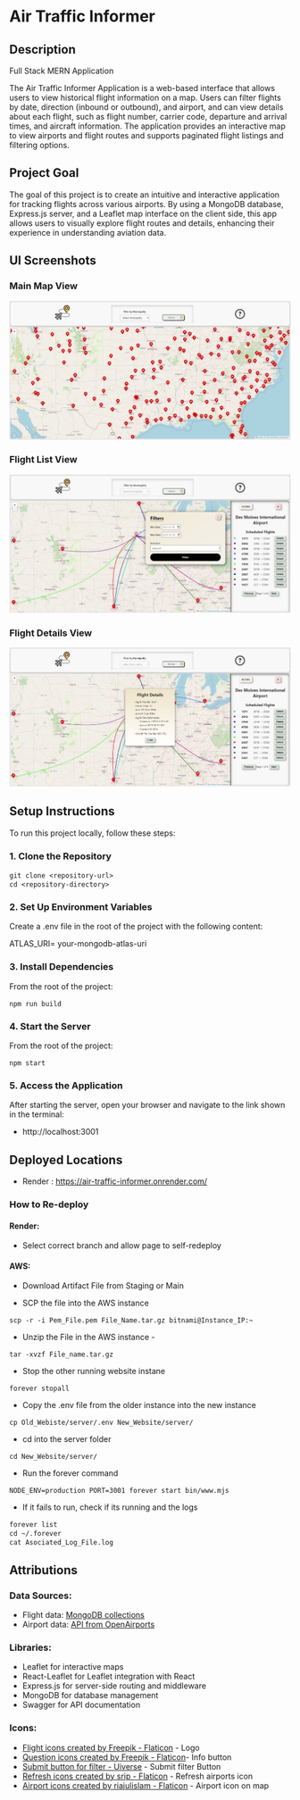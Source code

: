 # Air Traffic Informer

## Description

Full Stack MERN Application

The Air Traffic Informer Application is a web-based interface that allows users to view historical flight information on a map. Users can filter flights by date, direction (inbound or outbound), and airport, and can view details about each flight, such as flight number, carrier code, departure and arrival times, and aircraft information. The application provides an interactive map to view airports and flight routes and supports paginated flight listings and filtering options.

## Project Goal

The goal of this project is to create an intuitive and interactive application for tracking flights across various airports. By using a MongoDB database, Express.js server, and a Leaflet map interface on the client side, this app allows users to visually explore flight routes and details, enhancing their experience in understanding aviation data.


## UI Screenshots

### Main Map View
![Main Map View](./UI-screenshots/main_map_view.jpg)

### Flight List View
![Flight List View](./UI-screenshots/flight_list_view.jpg)

### Flight Details View
![Flight Details View](./UI-screenshots/flight_details_view.jpg)


## Setup Instructions

To run this project locally, follow these steps:

### 1. Clone the Repository

```
git clone <repository-url>
cd <repository-directory>
```

### 2. Set Up Environment Variables

Create a .env file in the root of the project with the following content:

ATLAS_URI= your-mongodb-atlas-uri 

### 3. Install Dependencies

From the root of the project:

````
npm run build
````

### 4. Start the Server

From the root of the project:

````
npm start
````

### 5. Access the Application

After starting the server, open your browser and navigate to the link shown in the terminal: 
- http://localhost:3001

## Deployed Locations
- Render : https://air-traffic-informer.onrender.com/

### How to Re-deploy

#### Render:

- Select correct branch and allow page to self-redeploy

#### AWS:
- Download Artifact File from Staging or Main

- SCP the file into the AWS instance
````
scp -r -i Pem_File.pem File_Name.tar.gz bitnami@Instance_IP:~ 
````

- Unzip the File in the AWS instance - 
```` 
tar -xvzf File_name.tar.gz
````

- Stop the other running website instane
````
forever stopall
````

- Copy the .env file from the older instance into the new instance
````
cp Old_Webiste/server/.env New_Website/server/
````

- cd into the server folder
````
cd New_Website/server/
````

- Run the forever command
````
NODE_ENV=production PORT=3001 forever start bin/www.mjs
````

- If it fails to run, check if its running and the logs
````
forever list
cd ~/.forever
cat Asociated_Log_File.log
````

## Attributions
### Data Sources:

- Flight data: [MongoDB collections](https://aviationstack.com/documentation)
- Airport data: [API from OpenAirports](https://ourairports.com/airports.html)

### Libraries:

- Leaflet for interactive maps
- React-Leaflet for Leaflet integration with React
- Express.js for server-side routing and middleware
- MongoDB for database management
- Swagger for API documentation

### Icons:

- [Flight icons created by Freepik - Flaticon](https://www.flaticon.com/free-icons/airport) - Logo
- [Question icons created by Freepik - Flaticon](https://www.flaticon.com/free-icons/question)- Info button
- [Submit button for filter - Uiverse](https://uiverse.io/BHARGAVPATEL1244/great-catfish-18) - Submit filter Button
- [Refresh icons created by srip - Flaticon](https://www.flaticon.com/free-icons/refresh) - Refresh airports icon
- [Airport icons created by riajulislam - Flaticon](https://www.flaticon.com/free-icons/airport) - Airport icon on map
